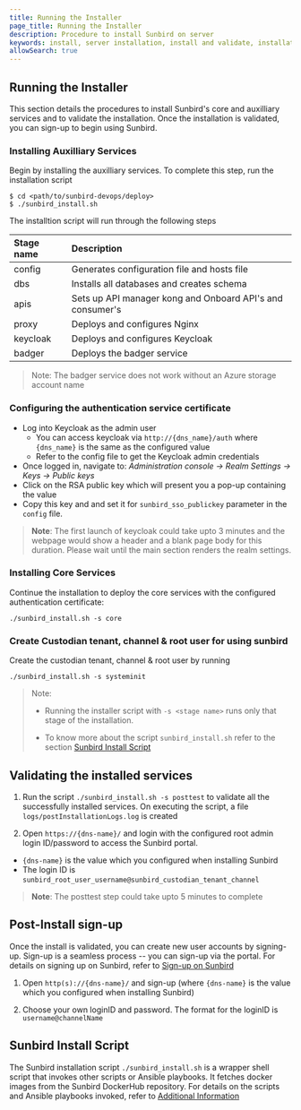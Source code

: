 ```yaml
---
title: Running the Installer
page_title: Running the Installer
description: Procedure to install Sunbird on server
keywords: install, server installation, install and validate, installation scripts, scripts, 
allowSearch: true
---
```


## Running the Installer

This section details the procedures to install Sunbird's core and auxilliary services and to validate the installation. Once the installation is validated, you can sign-up to begin using Sunbird.


### Installing Auxilliary Services

Begin by installing the auxilliary services. To complete this step, run the installation script 

    $ cd <path/to/sunbird-devops/deploy>
    $ ./sunbird_install.sh

The installtion script will run through the following steps

|Stage name|Description| 
|:-------|:--------|
|config |Generates configuration file and hosts file |
|dbs|Installs all databases and creates schema  |
|apis|Sets up API manager kong and Onboard API's and consumer's  |
|proxy|Deploys and configures Nginx|
|keycloak| Deploys and configures Keycloak |
|badger|Deploys the badger service|

> Note: The badger service does not work without an Azure storage account name 


### Configuring the authentication service certificate

* Log into Keycloak as the admin user
  * You can access keycloak via `http://{dns_name}/auth` where `{dns_name}` is the same as the configured value
  * Refer to the config file to get the Keycloak admin credentials
* Once logged in, navigate to: *Administration console -> Realm Settings -> Keys -> Public keys*
* Click on the RSA public key which will present you a pop-up containing the value
* Copy this key and and set it for `sunbird_sso_publickey` parameter in the `config` file.

> **Note**: The first launch of keycloak could take upto 3 minutes and the webpage would show a header and a blank page body for this duration. Please wait until the main section renders the realm settings.  

### Installing Core Services

Continue the installation to deploy the core services with the configured authentication certificate:

    ./sunbird_install.sh -s core

### Create Custodian tenant, channel & root user for using sunbird

Create the custodian tenant, channel & root user by running

    ./sunbird_install.sh -s systeminit


> Note:
>   * Running the installer script with `-s <stage name>` runs only that stage of the installation.
> 
>   * To know more about the script `sunbird_install.sh` refer to the section [Sunbird Install Script](developer-docs/server-installation/running_the_installer/#sunbird-install-script")


## Validating the installed services

1. Run the script `./sunbird_install.sh -s posttest` to validate all the successfully installed services. On executing the script, a file `logs/postInstallationLogs.log` is created

1. Open `https://{dns-name}/` and login with the configured root admin login ID/password to access the Sunbird portal. 
  * `{dns-name}` is the value which you configured when installing Sunbird
  * The login ID is `sunbird_root_user_username@sunbird_custodian_tenant_channel`

> **Note**: The posttest step could take upto 5 minutes to complete  

## Post-Install sign-up

Once the install is validated, you can create new user accounts by signing-up. Sign-up is a seamless process -- you can sign-up via the portal. For details on signing up on Sunbird, refer to <a href="http://www.sunbird.org/features-documentation/signup/" target="_blank">Sign-up on Sunbird</a>

1. Open `http(s)://{dns-name}/` and sign-up (where `{dns-name}` is the value which you configured when installing Sunbird)

1. Choose your own loginID and password. The format for the loginID is `username@channelName`


## Sunbird Install Script 

The Sunbird installation script `./sunbird_install.sh` is a wrapper shell script that invokes other scripts or Ansible playbooks. It fetches docker images from the Sunbird DockerHub repository. For details on the scripts and Ansible playbooks invoked, refer to [Additional Information](developer-docs/installation/server_installation/additional_info.md)
